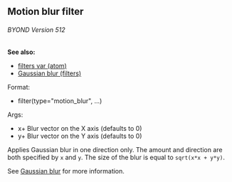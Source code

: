 ## Motion blur filter 
###### BYOND Version 512
**See also:**
+   [filters var (atom)](/ref/atom/var/filters.md) 
+   [Gaussian blur (filters)](/ref/%7Bnotes%7D/filters/blur.md) 
<!-- -->
Format:
+   filter(type=\"motion_blur\", \...)
<!-- -->
Args:
+   x+ Blur vector on the X axis (defaults to 0)
+   y+ Blur vector on the Y axis (defaults to 0)


Applies Gaussian blur in one direction only. The amount and
direction are both specified by `x` and `y`. The size of the blur is
equal to `sqrt(x*x + y*y)`. 

See [Gaussian
blur](/ref/%7Bnotes%7D/filters/blur.md) for more information.